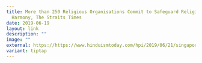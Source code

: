 ```yaml
---
title: More than 250 Religious Organisations Commit to Safeguard Religious
  Harmony, The Straits Times
date: 2019-06-19
layout: link
description: ""
image: ""
external: https://https://www.hinduismtoday.com/hpi/2019/06/21/singapore-s-key-religious-organisations-affirm-commitment-to-religious-harmony/
variant: tiptap
---
```

